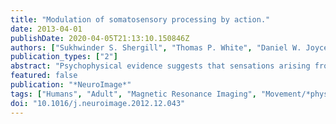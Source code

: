 ```yaml
---
title: "Modulation of somatosensory processing by action."
date: 2013-04-01
publishDate: 2020-04-05T21:13:10.150846Z
authors: ["Sukhwinder S. Shergill", "Thomas P. White", "Daniel W. Joyce", "Paul M. Bays", "Daniel M. Wolpert", "Chris D. Frith"]
publication_types: ["2"]
abstract: "Psychophysical evidence suggests that sensations arising from our own movements are diminished when predicted by motor forward models and that these models may also encode the timing and intensity of movement. Here we report a functional magnetic resonance imaging study in which the effects on sensation of varying the occurrence, timing and force of movements were measured. We observed that tactile-related activity in a region of secondary somatosensory cortex is reduced when sensation is associated with movement and further that this reduction is maximal when movement and sensation occur synchronously. Motor force is not represented in the degree of attenuation but rather in the magnitude of this region's response. These findings provide neurophysiological correlates of previously-observed behavioural forward-model phenomena, and advocate the adopted approach for the study of clinical conditions in which forward-model deficits have been posited to play a crucial role."
featured: false
publication: "*NeuroImage*"
tags: ["Humans", "Adult", "Magnetic Resonance Imaging", "Movement/*physiology", "Sensation/*physiology", "Somatosensory Cortex/*physiology", "Touch/physiology"]
doi: "10.1016/j.neuroimage.2012.12.043"
---
```


